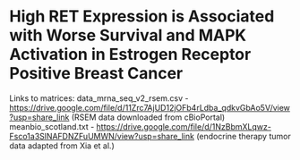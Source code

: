 # High RET Expression is Associated with Worse Survival and MAPK Activation in Estrogen Receptor Positive Breast Cancer


Links to matrices:
data_mrna_seq_v2_rsem.csv - https://drive.google.com/file/d/11Zrc7AjUD12jOFb4rLdba_qdkvGbAo5V/view?usp=share_link (RSEM data downloaded from cBioPortal)
meanbio_scotland.txt - https://drive.google.com/file/d/1NzBbmXLqwz-Fsco1a3SlNAFDNZFuUMWN/view?usp=share_link (endocrine therapy tumor data adapted from Xia et al.)
